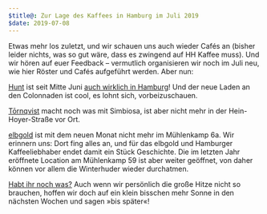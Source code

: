 ```yaml
---
$title@: Zur Lage des Kaffees in Hamburg im Juli 2019
$date: 2019-07-08
---
```


Etwas mehr los zuletzt, und wir schauen uns auch wieder Cafés an (bisher leider nichts, was so gut wäre, dass es zwingend auf HH Kaffee muss). Und wir hören auf euer Feedback – vermutlich organisieren wir noch im Juli neu, wie hier Röster und Cafés aufgeführt werden. Aber nun:

[Hunt]([url('/content/roasters/hunt.md')]) ist seit Mitte Juni [auch wirklich in Hamburg](https://www.facebook.com/941902539215698/posts/2738542669551667/)! Und der neue Laden an den Colonnaden ist cool, es lohnt sich, vorbeizuschauen.

[Tōrnqvist]([url('/content/cafes/tornqvist.md')]) macht noch was mit Simbiosa, ist aber nicht mehr in der Hein-Hoyer-Straße vor Ort.

[elbgold]([url('/content/roasters/elbgold.md')]) ist mit dem neuen Monat nicht mehr im Mühlenkamp 6a. Wir erinnern uns: Dort fing alles an, und für das elbgold und Hamburger Kaffeeliebhaber endet damit ein Stück Geschichte. Die im letzten Jahr eröffnete Location am Mühlenkamp 59 ist aber weiter geöffnet, von daher können vor allem die Winterhuder wieder durchatmen.

[Habt ihr noch was?]([url('/content/pages/contact.md')]) Auch wenn wir persönlich die große Hitze nicht so brauchen, hoffen wir doch auf ein klein bisschen mehr Sonne in den nächsten Wochen und sagen »bis später«!